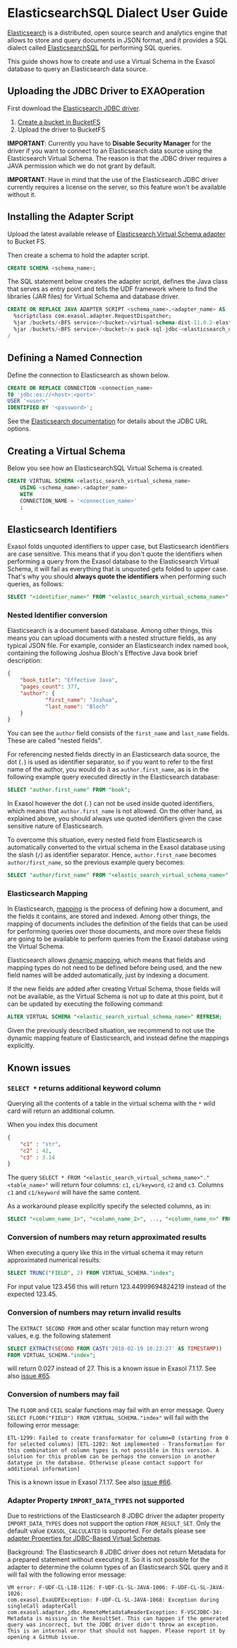 # ElasticsearchSQL Dialect User Guide

[Elasticsearch](https://www.elastic.co/) is a distributed, open source search and analytics engine that allows to store and query documents in JSON format, and it provides a SQL dialect called [ElasticsearchSQL](https://www.elastic.co/what-is/elasticsearch-sql) for performing SQL queries.

This guide shows how to create and use a Virtual Schema in the Exasol database to query an Elasticsearch data source.

## Uploading the JDBC Driver to EXAOperation

First download the [Elasticsearch JDBC driver](https://www.elastic.co/downloads/jdbc-client).

1. [Create a bucket in BucketFS](https://docs.exasol.com/administration/on-premise/bucketfs/create_new_bucket_in_bucketfs_service.htm)
1. Upload the driver to BucketFS

**IMPORTANT**: Currently you have to **Disable Security Manager** for the driver if you want to connect to an Elasticsearch data source using the Elasticsearch Virtual Schema.
The reason is that the JDBC driver requires a JAVA permission which we do not grant by default.

**IMPORTANT**: Have in mind that the use of the Elasticsearch JDBC driver currently requires a license on the server, so this feature won't be available without it.

## Installing the Adapter Script

Upload the latest available release of [Elasticsearch Virtual Schema adapter](https://github.com/exasol/elasticsearch-virtual-schema/releases) to Bucket FS.

Then create a schema to hold the adapter script.

```sql
CREATE SCHEMA <schema_name>;
```

The SQL statement below creates the adapter script, defines the Java class that serves as entry point and tells the UDF framework where to find the libraries (JAR files) for Virtual Schema and database driver.

```sql
CREATE OR REPLACE JAVA ADAPTER SCRIPT <schema_name>.<adapter_name> AS
  %scriptclass com.exasol.adapter.RequestDispatcher;
  %jar /buckets/<BFS service>/<bucket>/virtual-schema-dist-11.0.2-elasticsearch-2.1.2.jar;
  %jar /buckets/<BFS service>/<bucket>/x-pack-sql-jdbc-<elasticsearch_driver_version>.jar;
/
```

## Defining a Named Connection

Define the connection to Elasticsearch as shown below.

```sql
CREATE OR REPLACE CONNECTION <connection_name>
TO 'jdbc:es://<host>:<port>'
USER '<user>'
IDENTIFIED BY '<password>';
```

See the [Elasticsearch documentation](https://www.elastic.co/guide/en/elasticsearch/reference/8.6/sql-jdbc.html#jdbc-setup) for details about the JDBC URL options.

## Creating a Virtual Schema

Below you see how an ElasticsearchSQL Virtual Schema is created.

```sql
CREATE VIRTUAL SCHEMA <elastic_search_virtual_schema_name>
	USING <schema_name>.<adapter_name>
	WITH
	CONNECTION_NAME = '<connection_name>'
	;
```

## Elasticsearch Identifiers

Exasol folds unquoted identifiers to upper case, but Elasticsearch identifiers are case sensitive. This means that if you don't quote the identifiers when performing a query from the Exasol database to the Elasticsearch Virtual Schema, it will fail as everything that is unquoted gets folded to upper case. That's why you should  **always quote the identifiers** when performing such queries, as follows:

```sql
SELECT "<identifier_name>" FROM "<elastic_search_virtual_schema_name>"."<table_name>";
```

### Nested Identifier conversion

Elasticsearch is a document based database. Among other things, this means you can upload documents with a nested structure fields, as any typical JSON file. For example, consider an Elasticsearch index named `book`, containing the following Joshua Bloch's Effective Java book brief description:

```json
{
	"book_title": "Effective Java",
	"pages_count": 377,
	"author": {
			"first_name": "Joshua",
			"last_name": "Bloch"
	}
}
```

You can see the `author` field consists of the `first_name` and `last_name` fields. These are called "nested fields".

For referencing nested fields directly in an Elasticsearch data source, the dot (`.`) is used as identifier separator, so if you want to refer to the first name of the author, you would do it as `author.first_name`, as is in the following example query executed directly in the Elasticsearch database:

```sql
SELECT "author.first_name" FROM "book";
```

In Exasol however the dot (`.`) can not be used inside quoted identifiers, which means that `author.first_name` is not allowed. On the other hand, as explained above, you should always use quoted identifiers given the case sensitive nature of Elasticsearch.

To overcome this situation, every nested field from Elasticsearch is automatically converted to the virtual schema in the Exasol database using the slash (`/`) as identifier separator. Hence, `author.first_name` becomes `author/first_name`, so the previous example query becomes:

```sql
SELECT "author/first_name" FROM "<elastic_search_virtual_schema_name>"."book";
```

### Elasticsearch Mapping

In Elasticsearch, [mapping](https://www.elastic.co/guide/en/elasticsearch/reference/current/mapping.html) is the process of defining how a document, and the fields it contains, are stored and indexed. Among other things, the mapping of documents includes the definition of the fields that can be used for performing queries over those documents, and more over these fields are going to be available to perform queries from the Exasol database using the Virtual Schema.

Elasticsearch allows [dynamic mapping](https://www.elastic.co/guide/en/elasticsearch/reference/current/dynamic-mapping.html), which means that fields and mapping types do not need to be defined before being used, and the new field names will be added automatically, just by indexing a document.

If the new fields are added after creating Virtual Schema, those fields will not be available, as the Virtual Schema is not up to date at this point, but it can be updated by executing the following command:

```sql
ALTER VIRTUAL SCHEMA "<elastic_search_virtual_schema_name>" REFRESH;
```

Given the previously described situation, we recommend to not use the dynamic mapping feature of Elasticsearch, and instead define the mappings explicitly.

## Known issues

### `SELECT *` returns additional keyword column

Querying all the contents of a table in the virtual schema with the `*` wild card will return an additional column.

When you index this document

```json
{
    "c1" : "str",
    "c2" : 42,
    "c3" : 3.14
}
```

The query `SELECT * FROM "<elastic_search_virtual_schema_name>"."<table_name>"` will return four columns: `c1`, `c1/keyword`, `c2` and `c3`. Columns `c1` and `c1/keyword` will have the same content.

As a workaround please explicitly specify the selected columns, as in:

```sql
SELECT "<column_name_1>", "<column_name_2>", ..., "<column_name_n>" FROM "<elastic_search_virtual_schema_name>"."<table_name>";
```

### Conversion of numbers may return approximated results

When executing a query like this in the virtual schema it may return approximated numerical results:

```sql
SELECT TRUNC("FIELD", 2) FROM VIRTUAL_SCHEMA."index";
```

For input value 123.456 this will return 123.44999694824219 instead of the expected 123.45.

### Conversion of numbers may return invalid results

The `EXTRACT SECOND FROM` and other scalar function may return wrong values, e.g. the following statement

```sql
SELECT EXTRACT(SECOND FROM CAST('2018-02-19 10:23:27' AS TIMESTAMP))
FROM VIRTUAL_SCHEMA."index";
```

will return 0.027 instead of 27. This is a known issue in Exasol 7.1.17. See also [issue #65](https://github.com/exasol/elasticsearch-virtual-schema/issues/65).

### Conversion of numbers may fail

The `FLOOR` and `CEIL` scalar functions may fail with an error message. Query `SELECT FLOOR("FIELD") FROM VIRTUAL_SCHEMA."index"` will fail with the following error message:

```
ETL-1299: Failed to create transformator for column=0 (starting from 0 for selected columns) [ETL-1202: Not implemented - Transformation for this combination of column types is not possible in this version. A solution for this problem can be perhaps the conversion in another datatype in the database. Otherwise please contact support for additional information]
```

This is a known issue in Exasol 7.1.17. See also [issue #66](https://github.com/exasol/elasticsearch-virtual-schema/issues/66).

### Adapter Property `IMPORT_DATA_TYPES` not supported

Due to restrictions of the Elasticsearch 8 JDBC driver the adapter property `IMPORT_DATA_TYPES` does not support the option `FROM_RESULT_SET`. Only the default value `EXASOL_CALCULATED` is supported. For details please see [adapter Properties for JDBC-Based Virtual Schemas](https://github.com/exasol/virtual-schema-common-jdbc/blob/main/README.md#adapter-properties-for-jdbc-based-virtual-schemas).

Background: The Elasticsearch 8 JDBC driver does not return Metadata for a prepared statement without executing it. So it is not possible for the adapter to determine the column types of an Elasticsearch SQL query and it will fail with the following error message:

```
VM error: F-UDF-CL-LIB-1126: F-UDF-CL-SL-JAVA-1006: F-UDF-CL-SL-JAVA-1026: 
com.exasol.ExaUDFException: F-UDF-CL-SL-JAVA-1068: Exception during singleCall adapterCall 
com.exasol.adapter.jdbc.RemoteMetadataReaderException: F-VSCJDBC-34: Metadata is missing in the ResultSet. This can happen if the generated query was incorrect, but the JDBC driver didn't throw an exception. This is an internal error that should not happen. Please report it by opening a GitHub issue.
```
